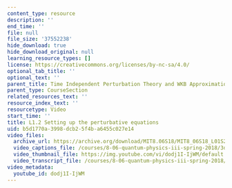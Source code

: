 ```yaml
---
content_type: resource
description: ''
end_time: ''
file: null
file_size: '37552238'
hide_download: true
hide_download_original: null
learning_resource_types: []
license: https://creativecommons.org/licenses/by-nc-sa/4.0/
optional_tab_title: ''
optional_text: ''
parent_title: Time Independent Perturbation Theory and WKB Approximation
parent_type: CourseSection
related_resources_text: ''
resource_index_text: ''
resourcetype: Video
start_time: ''
title: L1.2 Setting up the perturbative equations
uid: b5d1770a-3998-dcb2-5f4b-a6455c027e14
video_files:
  archive_url: https://archive.org/download/MIT8.06S18/MIT8_06S18_L01S2_300k.mp4
  video_captions_file: /courses/8-06-quantum-physics-iii-spring-2018/3da9cdf0bfc45e2cac7165dcbab82897_dodj1I-IjWM.vtt
  video_thumbnail_file: https://img.youtube.com/vi/dodj1I-IjWM/default.jpg
  video_transcript_file: /courses/8-06-quantum-physics-iii-spring-2018/771e18a0a772db645ab2f3b377c6c4ec_dodj1I-IjWM.pdf
video_metadata:
  youtube_id: dodj1I-IjWM
---
```

